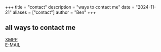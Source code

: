 +++
title = "contact"
description = "ways to contact me"
date = "2024-11-21"
aliases = ["contact"]
author = "Ben"
+++

## all ways to contact me

[XMPP](xmpp:bendwit@hot-chilli.eu)  
[E-MAIL](mailto:ben@bendwit.com)  
